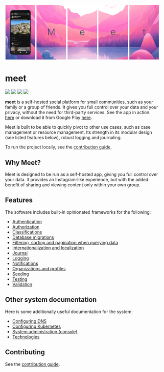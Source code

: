 ![](./images/header.png)

# meet

![](https://img.shields.io/github/actions/workflow/status/johanbook/meet/api.yaml?label=API%20Build)
![](https://img.shields.io/github/actions/workflow/status/johanbook/meet/auth-api.yaml?label=Auth%20API%20Build)
![](https://img.shields.io/github/actions/workflow/status/johanbook/meet/auth-ui.yaml?label=Auth%20UI%20Build)
![](https://img.shields.io/github/actions/workflow/status/johanbook/meet/web-ui.yaml?label=Web%20UI%20Build)

**meet** is a self-hosted social platform for small communities, such as your
family or a group of friends. It gives you full control over your data and your
privacy, without the need for third-party services. See the app in action
[here](https://meetly.site) or download it from Google Play
[here](https://play.google.com/store/apps/details?id=meet.app).

Meet is built to be able to quickly pivot to other use cases, such as case
management or resource management. Its strength in its modular design (see
listed features below), robust logging and journaling.

To run the project locally, see the [contribution guide](./CONTRIBUTING.md).

## Why Meet?

Meet is designed to be run as a self-hosted app, giving you full control over
your data. It provides an Instagram-like experience, but with the added benefit
of sharing and viewing content only within your own group.

## Features

The software includes built-in opinionated frameworks for the following:

- [Authentication](./docs/authentication.md)
- [Authorization](./docs/authorization.md)
- [Classifications](./docs/classifications.md)
- [Database migrations](./docs/migrations.md)
- [Filtering, sorting and pagination when querying data](./docs/querying.md)
- [Internationalization and localization](./docs/i18n.md)
- [Journal](./docs/journal.md)
- [Logging](./docs/logging.md)
- [Notifications](./docs/notifications.md)
- [Organizations and profiles](./docs/organizations-and-profiles.md)
- [Seeding](./docs/seeding.md)
- [Testing](./docs/testing.md)
- [Validation](./docs/validation.md)

## Other system documentation

Here is some additionally useful documentation for the system:

- [Configuring DNS](./docs/configuring-dns.md)
- [Configuring Kubernetes](./docs/configuring-kubernetes.md)
- [System administration (console)](./docs/system-administration.md)
- [Technologies](./docs/technologies.md)

## Contributing

See the [contribution guide](./CONTRIBUTING.md).
